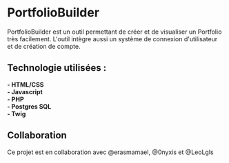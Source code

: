 # PortfolioBuilder

PortfolioBuilder est un outil permettant de créer et de visualiser un Portfolio très facilement.
L'outil intègre aussi un système de connexion d'utilisateur et de création de compte.

## Technologie utilisées :

**- HTML/CSS**<br>
**- Javascript**<br>
**- PHP**<br>
**- Postgres SQL**<br>
**- Twig**

## Collaboration

Ce projet est en collaboration avec @erasmamael, @0nyxis et @LeoLgls
